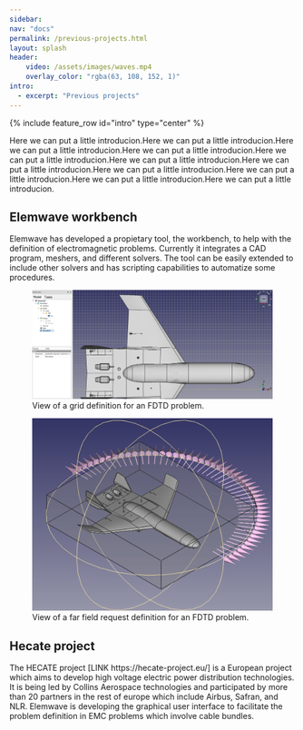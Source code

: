 ```yaml
---
sidebar:
nav: "docs"
permalink: /previous-projects.html
layout: splash
header:  
    video: /assets/images/waves.mp4
    overlay_color: "rgba(63, 108, 152, 1)"
intro:
  - excerpt: "Previous projects"
---
```


{% include feature_row id="intro" type="center" %}

<link rel="stylesheet" href="./assets/previousprojects.css">

<p>Here we can put a little introducion.Here we can put a little introducion.Here we can put a little introducion.Here we can put a little introducion.Here we can put a little introducion.Here we can put a little introducion.Here we can put a little introducion.Here we can put a little introducion.Here we can put a little introducion.Here we can put a little introducion.Here we can put a little introducion.</p>

<div class="container-projects">
  <h2 name="project1">Elemwave workbench</h2>
  <div>

  <p class="text">Elemwave has developed a propietary tool, the workbench, to help with the definition of electromagnetic problems. Currently it integrates a CAD program, meshers, and different solvers. The tool can be easily extended to include other solvers and has scripting capabilities to automatize some procedures.
  </p>
  <figure>
    <img class="img-pr" src="assets/images/grid.png" alt="Elemwave workbench grid definition"/>
    <figcaption class="img-cap"> View of a grid definition for an FDTD problem.</figcaption>
  </figure> 
  <figure>
    <img class="img-pr" src="assets/images/farfield.png" alt="Elemwave workbench far field definition"/>
    <figcaption class="img-cap"> View of a far field request definition for an FDTD problem.</figcaption>
  </figure>
</div>

<h2 name="project2">Hecate project</h2>
  <div >
    <p class="text">
    The HECATE project [LINK https://hecate-project.eu/] is a European project which aims to develop high voltage electric power distribution technologies. It is being led by Collins Aerospace technologies and participated by more than 20 partners in the rest of europe which include Airbus, Safran, and NLR.
    Elemwave is developing the graphical user interface to facilitate the problem definition in EMC problems which involve cable bundles.</p>
</div>



</div>